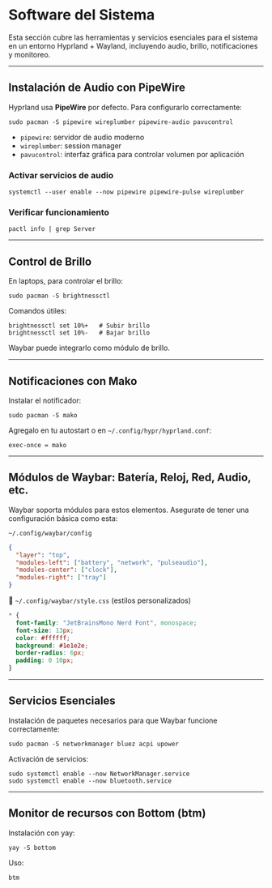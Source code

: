 # Software del Sistema

Esta sección cubre las herramientas y servicios esenciales para el sistema en un entorno Hyprland + Wayland, incluyendo audio, brillo, notificaciones y monitoreo.

---

## Instalación de Audio con PipeWire

Hyprland usa **PipeWire** por defecto. Para configurarlo correctamente:

```
sudo pacman -S pipewire wireplumber pipewire-audio pavucontrol
```

- `pipewire`: servidor de audio moderno
- `wireplumber`: session manager
- `pavucontrol`: interfaz gráfica para controlar volumen por aplicación

### Activar servicios de audio

```
systemctl --user enable --now pipewire pipewire-pulse wireplumber
```

### Verificar funcionamiento

```
pactl info | grep Server
```

---

## Control de Brillo

En laptops, para controlar el brillo:

```
sudo pacman -S brightnessctl
```

Comandos útiles:

```
brightnessctl set 10%+   # Subir brillo
brightnessctl set 10%-   # Bajar brillo
```

Waybar puede integrarlo como módulo de brillo.

---

## Notificaciones con Mako

Instalar el notificador:

```
sudo pacman -S mako
```

Agregalo en tu autostart o en `~/.config/hypr/hyprland.conf`:

```
exec-once = mako
```

---

## Módulos de Waybar: Batería, Reloj, Red, Audio, etc.

Waybar soporta módulos para estos elementos. Asegurate de tener una configuración básica como esta:

`~/.config/waybar/config`

```json
{
  "layer": "top",
  "modules-left": ["battery", "network", "pulseaudio"],
  "modules-center": ["clock"],
  "modules-right": ["tray"]
}
```

📁 `~/.config/waybar/style.css` (estilos personalizados)

```css
* {
  font-family: "JetBrainsMono Nerd Font", monospace;
  font-size: 13px;
  color: #ffffff;
  background: #1e1e2e;
  border-radius: 6px;
  padding: 0 10px;
}
```

---

## Servicios Esenciales

Instalación de paquetes necesarios para que Waybar funcione correctamente:

```
sudo pacman -S networkmanager bluez acpi upower
```

Activación de servicios:

```
sudo systemctl enable --now NetworkManager.service
sudo systemctl enable --now bluetooth.service
```

---

## Monitor de recursos con Bottom (btm)

Instalación con yay:

```
yay -S bottom
```

Uso:

```
btm
```
